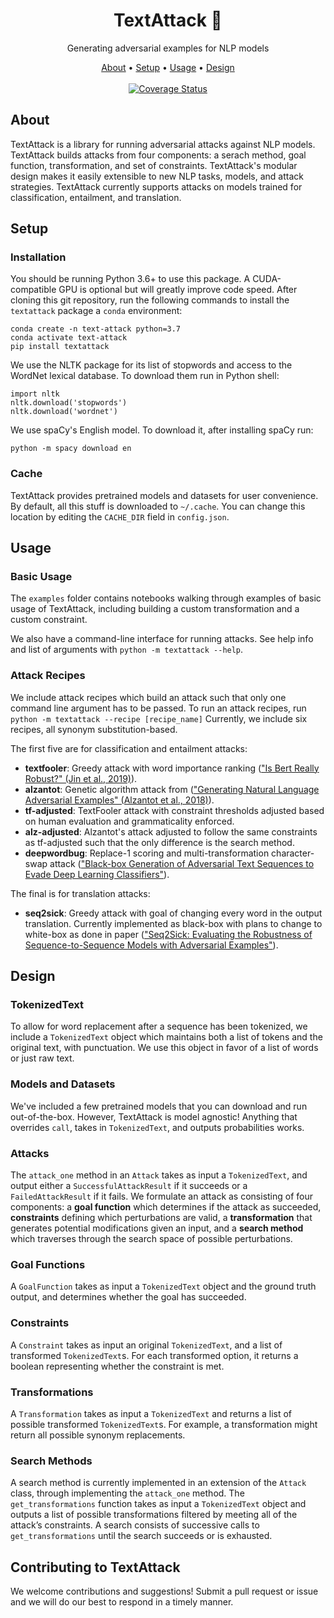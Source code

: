<h1 align="center">TextAttack 🐙</h1>

<p align="center">Generating adversarial examples for NLP models</p>

<p align="center">
  <a href="#about">About</a> •
  <a href="#setup">Setup</a> •
  <a href="#usage">Usage</a> •
  <a href="#design">Design</a> 
  <br> <br>
  <a target="_blank" href="https://travis-ci.com/UVA-MachineLearningBioinformatics/TextAttack">
    <img src="https://travis-ci.com/UVA-MachineLearningBioinformatics/TextAttack.svg?token=Kpx8qxw1sbsdXyhVxRq3&branch=master" alt="Coverage Status">
  </a>

</p>
  
## About

TextAttack is a library for running adversarial attacks against NLP models. TextAttack builds attacks from four components: a serach method, goal function, transformation, and set of constraints. TextAttack's modular design makes it easily extensible to new NLP tasks, models, and attack strategies. TextAttack currently supports attacks on models trained for classification, entailment, and translation.

## Setup

### Installation

You should be running Python 3.6+ to use this package. A CUDA-compatible GPU is optional but will greatly improve code speed. After cloning this git repository, run the following commands to install the `textattack` package a `conda` environment:

```
conda create -n text-attack python=3.7
conda activate text-attack
pip install textattack
```

We use the NLTK package for its list of stopwords and access to the WordNet lexical database. To download them run in Python shell:

```
import nltk
nltk.download('stopwords')
nltk.download('wordnet')
```

We use spaCy's English model. To download it, after installing spaCy run:

```
python -m spacy download en
```

### Cache
TextAttack provides pretrained models and datasets for user convenience. By default, all this stuff is downloaded to `~/.cache`. You can change this location by editing the `CACHE_DIR` field in `config.json`.

## Usage

### Basic Usage

The `examples` folder contains notebooks walking through examples of basic usage of TextAttack, including building a custom transformation and a custom constraint.

We also have a command-line interface for running attacks. See help info and list of arguments with `python -m textattack --help`.

### Attack Recipes

We include attack recipes which build an attack such that only one command line argument has to be passed. To run an attack recipes, run `python -m textattack --recipe [recipe_name]`
Currently, we include six recipes, all synonym substitution-based.

The first five are for classification and entailment attacks:
- **textfooler**: Greedy attack with word importance ranking (["Is Bert Really Robust?" (Jin et al., 2019)](https://arxiv.org/abs/1907.11932)).
- **alzantot**: Genetic algorithm attack from (["Generating Natural Language Adversarial Examples" (Alzantot et al., 2018)](https://arxiv.org/abs/1804.07998)).
- **tf-adjusted**: TextFooler attack with constraint thresholds adjusted based on human evaluation and grammaticality enforced.
- **alz-adjusted**: Alzantot's attack adjusted to follow the same constraints as tf-adjusted such that the only difference is the search method.
- **deepwordbug**: Replace-1 scoring and multi-transformation character-swap attack (["Black-box Generation of Adversarial Text Sequences to Evade Deep Learning Classifiers"](https://arxiv.org/abs/1801.04354)).

The final is for translation attacks:
- **seq2sick**: Greedy attack with goal of changing every word in the output translation. Currently implemented as black-box with plans to change to white-box as done in paper (["Seq2Sick: Evaluating the Robustness of Sequence-to-Sequence Models with Adversarial Examples"](https://arxiv.org/abs/1803.01128)).

## Design

### TokenizedText

To allow for word replacement after a sequence has been tokenized, we include a `TokenizedText` object which maintains both a list of tokens and the original text, with punctuation. We use this object in favor of a list of words or just raw text.

### Models and Datasets

We've included a few pretrained models that you can download and run out-of-the-box. However, TextAttack is model agnostic! Anything that overrides `call`, takes in `TokenizedText`, and outputs probabilities works. 

### Attacks

The `attack_one` method in an `Attack` takes as input a `TokenizedText`, and output either a `SuccessfulAttackResult` if it succeeds or a `FailedAttackResult` if it fails. We formulate an attack as consisting of four components: a **goal function** which determines if the attack as succeeded, **constraints** defining which perturbations are valid, a **transformation** that generates potential modifications given an input, and a **search method** which traverses through the search space of possible perturbations. 

### Goal Functions

A `GoalFunction` takes as input a `TokenizedText` object and the ground truth output, and determines whether the goal has succeeded. 

### Constraints

A `Constraint` takes as input an original `TokenizedText`, and a list of transformed `TokenizedText`s. For each transformed option, it returns a boolean representing whether the constraint is met.

### Transformations

A `Transformation` takes as input a `TokenizedText` and returns a list of possible transformed `TokenizedText`s. For example, a transformation might return all possible synonym replacements.

### Search Methods

A search method is currently implemented in an extension of the `Attack` class, through implementing the `attack_one` method. The `get_transformations` function takes as input a `TokenizedText` object and outputs a list of possible transformations filtered by meeting all of the attack’s constraints. A search consists of successive calls to `get_transformations` until the search succeeds or is exhausted.

## Contributing to TextAttack

We welcome contributions and suggestions! Submit a pull request or issue and we will do our best to respond in a timely manner.
